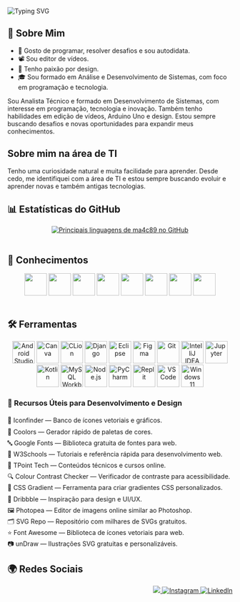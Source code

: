 ![Typing SVG](https://readme-typing-svg.demolab.com?font=Fira+Code&size=28&pause=1000&color=FFFFFF&center=true&vCenter=true&width=600&lines=%F0%9F%A4%9E!+Eu+sou+Márcio,+seja+bem-vindo.)

## 📌 Sobre Mim
<ul>
  <li>🧩 Gosto de programar, resolver desafios e sou autodidata.</li>
  <li>📽️ Sou editor de vídeos.</li>
  <li>🎨 Tenho paixão por design.</li>
  <li>🎓 Sou formado em Análise e Desenvolvimento de Sistemas, com foco em programação e tecnologia.</li>
</ul>

<p> 
Sou Analista Técnico e formado em Desenvolvimento de Sistemas, com interesse em programação, tecnologia e inovação. Também tenho habilidades em edição de vídeos, Arduino Uno e design. Estou sempre buscando desafios e novas oportunidades para expandir meus conhecimentos.
</p>

## Sobre mim na área de TI
<p>Tenho uma curiosidade natural e muita facilidade para aprender. Desde cedo, me identifiquei com a área de TI e estou sempre buscando evoluir e aprender novas e também antigas tecnologias.</p>

## 📊 Estatísticas do GitHub
<div style="display: flex; flex-wrap: wrap; justify-content: center; gap: 10px;">
  <a href="https://beacons.ai/ma4c89" target="_blank">
    <img 
      height="width: 700px" 
      src="https://github-readme-stats.vercel.app/api/top-langs/?username=ma4c89&layout=compact&langs_count=10&theme=light&hide_border=false" 
      alt="Principais linguagens de ma4c89 no GitHub" 
    />
  </a>
</div>

<br>

## 🧠 Conhecimentos
<div align="center">
  <img height="50" src="https://cdn.jsdelivr.net/gh/devicons/devicon@latest/icons/c/c-original.svg" />
  <img height="50" src="https://cdn.jsdelivr.net/gh/devicons/devicon@latest/icons/cplusplus/cplusplus-original.svg" />
  <img height="50" src="https://cdn.jsdelivr.net/gh/devicons/devicon@latest/icons/java/java-original-wordmark.svg" />
  <img height="50" src="https://cdn.jsdelivr.net/gh/devicons/devicon@latest/icons/html5/html5-original.svg" />
  <img height="50" src="https://cdn.jsdelivr.net/gh/devicons/devicon@latest/icons/css3/css3-original.svg" />
  <img height="50" src="https://cdn.jsdelivr.net/gh/devicons/devicon@latest/icons/javascript/javascript-original.svg" />
  <img height="50" src="https://cdn.jsdelivr.net/gh/devicons/devicon@latest/icons/python/python-original.svg" />
  <img height="50" src="https://cdn.jsdelivr.net/gh/devicons/devicon@latest/icons/mysql/mysql-original-wordmark.svg" />        
</div>

<br>

## 🛠️ Ferramentas
<div align="center">
  <img height="50" src="https://cdn.jsdelivr.net/gh/devicons/devicon@latest/icons/androidstudio/androidstudio-original.svg" alt="Android Studio" />
  <img height="50" src="https://cdn.jsdelivr.net/gh/devicons/devicon@latest/icons/canva/canva-original.svg" alt="Canva" />
  <img height="50" src="https://cdn.jsdelivr.net/gh/devicons/devicon/icons/clion/clion-original.svg" alt="CLion" />
  <img height="50" src="https://cdn.jsdelivr.net/gh/devicons/devicon/icons/django/django-plain.svg" alt="Django" />
  <img height="50" src="https://cdn.jsdelivr.net/gh/devicons/devicon@latest/icons/eclipse/eclipse-original.svg" alt="Eclipse" />
  <img height="50" src="https://cdn.jsdelivr.net/gh/devicons/devicon@latest/icons/figma/figma-original.svg" alt="Figma" />
  <img height="50" src="https://cdn.jsdelivr.net/gh/devicons/devicon/icons/git/git-original.svg" alt="Git" />
  <img height="50" src="https://cdn.jsdelivr.net/gh/devicons/devicon/icons/intellij/intellij-original.svg" alt="IntelliJ IDEA" />
  <img height="50" src="https://cdn.jsdelivr.net/gh/devicons/devicon/icons/jupyter/jupyter-original-wordmark.svg" alt="Jupyter" />        
  <img height="50" src="https://cdn.jsdelivr.net/gh/devicons/devicon/icons/kotlin/kotlin-original.svg" alt="Kotlin" />
  <img height="50" src="https://cdn.jsdelivr.net/gh/devicons/devicon/icons/mysql/mysql-original-wordmark.svg" alt="MySQL Workbench" />
  <img height="50" src="https://cdn.jsdelivr.net/gh/devicons/devicon@latest/icons/nodejs/nodejs-plain-wordmark.svg" alt="Node.js" />        
  <img height="50" src="https://cdn.jsdelivr.net/gh/devicons/devicon@latest/icons/pycharm/pycharm-original.svg" alt="PyCharm" />
  <img height="50" src="https://cdn.jsdelivr.net/gh/devicons/devicon@latest/icons/replit/replit-original.svg" alt="Replit" />
  <img height="50" src="https://cdn.jsdelivr.net/gh/devicons/devicon@latest/icons/vscode/vscode-original.svg" alt="VS Code" />
  <img height="50" src="https://cdn.jsdelivr.net/gh/devicons/devicon@latest/icons/windows11/windows11-original-wordmark.svg" alt="Windows 11" />
</div>

<div>
  <h3>🔧 Recursos Úteis para Desenvolvimento e Design</h3>
  <ul style="list-style-type: none; padding-left: 0; line-height: 1.8;">
    <li>🧩 <a href="https://www.iconfinder.com/" target="_blank" rel="noopener noreferrer" style="text-decoration: none;">Iconfinder</a> — Banco de ícones vetoriais e gráficos.</li>
    <li>🎨 <a href="https://coolors.co/" target="_blank" rel="noopener noreferrer" style="text-decoration: none;">Coolors</a> — Gerador rápido de paletas de cores.</li>
    <li>🔤 <a href="https://fonts.google.com/" target="_blank" rel="noopener noreferrer" style="text-decoration: none;">Google Fonts</a> — Biblioteca gratuita de fontes para web.</li>
    <li>📘 <a href="https://www.w3schools.com/" target="_blank" rel="noopener noreferrer" style="text-decoration: none;">W3Schools</a> — Tutoriais e referência rápida para desenvolvimento web.</li>
    <li>🧠 <a href="https://www.tpointtech.com/" target="_blank" rel="noopener noreferrer" style="text-decoration: none;">TPoint Tech</a> — Conteúdos técnicos e cursos online.</li>
    <li>🔍 <a href="https://www.color-blindness.com/color-name-hue/" target="_blank" rel="noopener noreferrer" style="text-decoration: none;">Colour Contrast Checker</a> — Verificador de contraste para acessibilidade.</li>
    <li>🌈 <a href="https://cssgradient.io/" target="_blank" rel="noopener noreferrer" style="text-decoration: none;">CSS Gradient</a> — Ferramenta para criar gradientes CSS personalizados.</li>
    <li>🎯 <a href="https://dribbble.com/" target="_blank" rel="noopener noreferrer" style="text-decoration: none;">Dribbble</a> — Inspiração para design e UI/UX.</li>
    <li>🖼️ <a href="https://www.photopea.com/" target="_blank" rel="noopener noreferrer" style="text-decoration: none;">Photopea</a> — Editor de imagens online similar ao Photoshop.</li>
    <li>🗂️ <a href="https://www.svgrepo.com/" target="_blank" rel="noopener noreferrer" style="text-decoration: none;">SVG Repo</a> — Repositório com milhares de SVGs gratuitos.</li>
    <li>⭐ <a href="https://fontawesome.com/" target="_blank" rel="noopener noreferrer" style="text-decoration: none;">Font Awesome</a> — Biblioteca de ícones vetoriais para web.</li>
    <li>📷 <a href="https://undraw.co/" target="_blank" rel="noopener noreferrer" style="text-decoration: none;">unDraw</a> — Ilustrações SVG gratuitas e personalizáveis.</li>
  </ul>
</div>

## 🌍 Redes Sociais
<p align="right">
  <a href="https://twitter.com/Marciovila9541" target="_blank">
    <img src="https://img.shields.io/badge/Twitter-1DA1F2?style=for-the-badge&logo=twitter&logoColor=white"/>
  </a>
  <a href="https://www.instagram.com/marcio_ferreira11" target="_blank">
    <img src="https://img.shields.io/badge/Instagram-E4405F?style=for-the-badge&logo=instagram&logoColor=white" alt="Instagram" />
  </a>
  <a href="https://www.linkedin.com/in/márcio-ferreira-b54383327" target="_blank">
    <img src="https://img.shields.io/badge/LinkedIn-0077B5?style=for-the-badge&logo=linkedin&logoColor=white" alt="LinkedIn" />
  </a>
</p>
